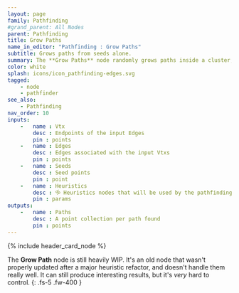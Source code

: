 ```yaml
---
layout: page
family: Pathfinding
#grand_parent: All Nodes
parent: Pathfinding
title: Grow Paths
name_in_editor: "Pathfinding : Grow Paths"
subtitle: Grows paths from seeds alone.
summary: The **Grow Paths** node randomly grows paths inside a cluster, using seeds and multiple contraints & heuristics.
color: white
splash: icons/icon_pathfinding-edges.svg
tagged: 
    - node
    - pathfinder
see_also: 
    - Pathfinding
nav_order: 10
inputs:
    -   name : Vtx
        desc : Endpoints of the input Edges
        pin : points
    -   name : Edges
        desc : Edges associated with the input Vtxs
        pin : points
    -   name : Seeds
        desc : Seed points
        pin : point
    -   name : Heuristics
        desc : 🝰 Heuristics nodes that will be used by the pathfinding search algorithm
        pin : params
outputs:
    -   name : Paths
        desc : A point collection per path found
        pin : points
---
```


{% include header_card_node %}

The **Grow Path** node is still heavily WIP. It's an old node that wasn't properly updated after a major heuristic refactor, and doesn't handle them really well. It can still produce interesting results, but it's *very* hard to control.
{: .fs-5 .fw-400 } 
